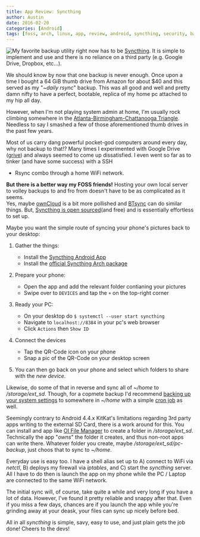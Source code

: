 ```yaml
---
title: App Review: Syncthing
author: Austin
date: 2016-02-20
categories: [Android]
tags: [foss, arch, linux, app, review, android, syncthing, security, backup]
---
```

<img src="https://avatars1.githubusercontent.com/u/7628018?v=3&s=400" style="float: left">

My favorite backup utility right now has to be 
[Syncthing](https://syncthing.net).  It is simple to implement and use and there 
is no reliance on a third party (e.g. Google Drive, Dropbox, etc...).

We should know by now that one backup is never enough.  Once upon a time I bought 
a 64 GiB thumb drive from Amazon for about $40 and this served as my "*~daily 
rsync*" backup.  This was all good and well and pretty damn nifty to have a 
perfect, bootable, replica of my home pc attached to my hip all day.

However, when I'm not playing system admin at home, I'm usually rock climbing 
somewhere in the [Atlanta-Birmingham-Chattanooga 
Triangle](http://www.seclimbers.org/).  Needless to say I smashed a few of those 
aforementioned thumb drives in the past few years.

Most of us carry dang powerful pocket-god computers around every day, why not 
backup to that!?  Many times I experimented with Google Drive 
([grive](https://github.com/Grive/grive)) and always seemed to come up 
dissatisfied.  I even went so far as to tinker (and have some success) with a SSH 
+ Rsync combo through a home WiFi network.

**But there is a better way my FOSS friends!** Hosting your own local server to 
volley backups to and fro from doesn't have to be as complicated as it seems.  
Yes, maybe [ownCloud](https://owncloud.org/) is a bit more pollished and 
[BTsync](https://wiki.archlinux.org/index.php/BitTorrent_Sync) can do similar 
things.  But, [Syncthing is open 
sourced](https://github.com/syncthing/syncthing)(and free) and is essentially 
effortless to set up.

Maybe you want the simple route of syncing  your phone's pictures back to your 
desktop:

1) Gather the things:
    
	* Install the [Syncthing Android 
App](https://play.google.com/store/apps/details?id=com.nutomic.syncthingandroid)
	* Install the [official Syncthing Arch 
package](https://www.archlinux.org/packages/?name=syncthing)

2) Prepare your phone:
	
	* Open the app and add the relevant folder contianing your pictures
	* Swipe over to ```DEVICES``` and tap the ```+``` on the top-right corner

3) Ready your PC:
	
	* On your desktop do ```$ systemctl --user start syncthing```
	* Navigate to ```localhost://8384``` in your pc's web browser
	* Click ```Actions``` then ```Show ID```

4) Connect the devices
	
	* Tap the QR-Code icon on your phone
	* Snap a pic of the QR-Code on your desktop screen

5) You can then go back on your phone and select which folders to share with the 
*new device*.

Likewise, do some of that in reverse and sync all of *~/home* to 
*/storage/ext_sd*.  Though, for a copmete backup I'd recommend [backing up 
your system 
settings](https://wiki.archlinux.org/index.php/System_backup_and_reinstall#Configurations) 
to somewhere in *~/home* with a simple [cron 
job](https://wiki.archlinux.org/index.php/Cron) as well.

Seemingly contrary to Android 4.4.x KitKat's limitations regarding 3rd party apps 
writing to the external SD Card, there is a work around for this.  You can install 
and app like [OI File 
Manager](https://play.google.com/store/apps/details?id=org.openintents.filemanager) 
to create a folder in */storage/ext_sd*.  Technically the app "*owns*" the 
folder it creates, and thus non-root apps can write there.  Whatever folder you 
create, maybe */storage/ext_sd/pc-backup*, just choos that to sync to 
*~/home*.

Everyday use is easy too.  I have a shell alias set up to A) connect to WiFi via 
*netctl*, B) deploys my firewall via *iptables*, and C) start the 
*syncthing* server.  All I have to do then is launch the app on my phone while 
the PC / Laptop are connected to the same WiFi network.

The initial sync will, of course, take quite a while and very long if you have a 
lot of data.  However, I've found it pretty reliable and snappy after that.  Even 
if you miss a few days, chances are if you launch the app while you're grinding 
away at your deask, your files can sync up nicely before bed.

All in all *syncthing* is simple, savy, easy to use, and just plain gets the 
job done!  Cheers to the devs!

